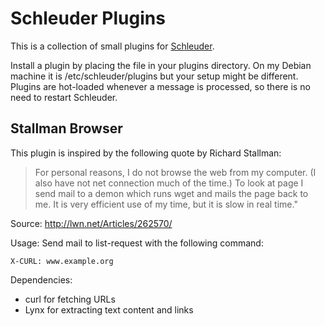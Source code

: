 
# Schleuder Plugins

This is a collection of small plugins for [Schleuder](http://schleuder2.nadir.org).

Install a plugin by placing the file in your plugins directory. On my Debian machine it is /etc/schleuder/plugins but your setup might be different. Plugins are hot-loaded whenever a message is processed, so there is no need to restart Schleuder.

## Stallman Browser

This plugin is inspired by the following quote by Richard Stallman:

>For personal reasons, I do not browse the web from my computer.  (I
>also have not net connection much of the time.)  To look at page I
>send mail to a demon which runs wget and mails the page back to me.
>It is very efficient use of my time, but it is slow in real time."

Source: http://lwn.net/Articles/262570/

Usage: Send mail to list-request with the following command:

    X-CURL: www.example.org

Dependencies:

* curl for fetching URLs
* Lynx for extracting text content and links
